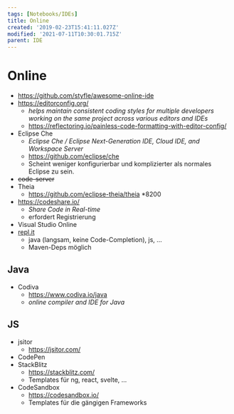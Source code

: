 ```yaml
---
tags: [Notebooks/IDEs]
title: Online
created: '2019-02-23T15:41:11.027Z'
modified: '2021-07-11T10:30:01.715Z'
parent: IDE
---
```


# Online
- https://github.com/styfle/awesome-online-ide
- https://editorconfig.org/
  - *helps maintain consistent coding styles for multiple developers working on the same project across various editors and IDEs*
  - https://reflectoring.io/painless-code-formatting-with-editor-config/
- Eclipse Che
  - *Eclipse Che / Eclipse Next-Generation IDE, Cloud IDE, and Workspace Server*
  - https://github.com/eclipse/che
  - Scheint weniger konfigurierbar und komplizierter als normales Eclipse zu sein.
- ~~code-server~~
- Theia
  - https://github.com/eclipse-theia/theia *8200
- https://codeshare.io/
  - *Share Code in Real-time*
  - erfordert Registrierung
- Visual Studio Online
- [repl.it](https://repl.it/)
  - java (langsam, keine Code-Completion), js, ...
  - Maven-Deps möglich


## Java
- Codiva
  - https://www.codiva.io/java
  - *online compiler and IDE for Java*


## JS
- jsitor
  - https://jsitor.com/
- CodePen
- StackBlitz
  - https://stackblitz.com/
  - Templates für ng, react, svelte, ...
- CodeSandbox
  - https://codesandbox.io/
  - Templates für die gängigen Frameworks
